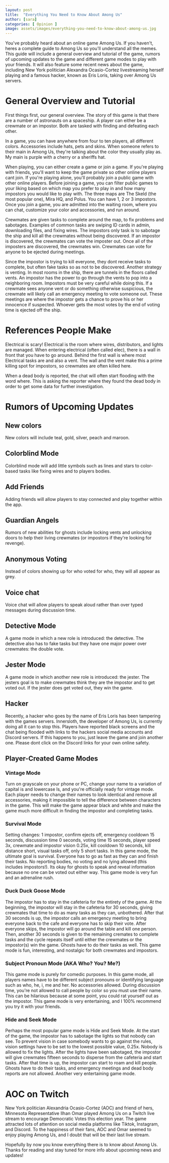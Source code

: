 ```yaml
---
layout: post
title:  "Everything You Need to Know About Among Us"
author: [sara]
categories: [ Opinion ]
image: assets/images/everything-you-need-to-know-about-among-us.jpg
---
```


You've probably heard about an online game Among Us. If you haven't, heres a complete guide to Among Us so you'll understand all the memes. This guide will include a general overview and tutorial of the game, rumors of upcoming updates to the game and different game modes to play with your friends. It will also feature some recent news about the game, including New York politician Alexandra Ocasio-Cortez livestreaming herself playing and a famous hacker, known as Eris Loris, taking over Among Us servers.

# General Overview and Tutorial

First things first, our general overview. The story of this game is that there are a number of astronauts on a spaceship. A player can either be a crewmate or an impostor. Both are tasked with finding and defeating each other.

In a game, you can have anywhere from four to ten players, all different colors. Accessories include hats, pets and skins. When someone refers to their main in Among Us, they're talking about the color they usually play as. My main is purple with a cherry or a sheriffs hat. 

When playing, you can either create a game or join a game. If you're playing with friends, you'll want to keep the game private so other online players cant join. If you're playing alone, you'll probably join a public game with other online players. Before joining a game, you can filter public games to your liking based on which map you prefer to play in and how many impostors you would like to play with. The three maps are The Skeld (the most popular one), Mira HQ, and Polus. You can have 1, 2 or 3 impostors. Once you join a game, you are admitted into the waiting room, where you can chat, customize your color and accessories, and run around. 

Crewmates are given tasks to complete around the map, to fix problems and sabotages. Examples of common tasks are swiping ID cards in admin, downloading files, and fixing wires. The impostors only task is to sabotage the ship and kill all the crewmates without being discovered. If an impostor is discovered, the crewmates can vote the imposter out. Once all of the imposters are discovered, the crewmates win. Crewmates can vote for anyone to be ejected during meetings. 

Since the impostor is trying to kill everyone, they dont receive tasks to complete, but often fake tasks so as not to be discovered. Another strategy is venting. In most rooms in the ship, there are tunnels in the floors called vents. An impostor has the power to go through the vents to pop into a neighboring room. Impostors must be very careful while doing this. If a crewmate sees anyone vent or do something otherwise suspicious, the crewmate will likely call an emergency meeting to vote someone out. These meetings are where the impostor gets a chance to prove his or her innocence if suspected. Whoever gets the most votes by the end of voting time is ejected off the ship. 

# References People Make

Electrical is scary! Electrical is the room where wires, distributors, and lights are managed. When entering electrical (often called elec), there is a wall in front that you have to go around. Behind the first wall is where most Electrical tasks are and also a vent. The wall and the vent make this a prime killing spot for impostors, so crewmates are often killed here.

When a dead body is reported, the chat will often start flooding with the word where. This is asking the reporter where they found the dead body in order to get some data for further investigation. 

# Rumors of Upcoming Updates

## New colors

New colors will include teal, gold, silver, peach and maroon.

## Colorblind Mode

Colorblind mode will add little symbols such as lines and stars to color-based tasks like fixing wires and to players bodies.

## Add Friends

Adding friends will allow players to stay connected and play together within the app.

## Guardian Angels

Rumors of new abilities for ghosts include locking vents and unlocking doors to help their living crewmates (or impostors if they're looking for revenge).

## Anonymous Voting

Instead of colors showing up for who voted for who, they will all appear as grey.

## Voice chat

Voice chat will allow players to speak aloud rather than over typed messages during discussion time.

## Detective Mode

A game mode in which a new role is introduced: the detective. The detective also has to fake tasks but they have one major power over crewmates: the double vote.

## Jester Mode

A game mode in which another new role is introduced: the jester. The jesters goal is to make crewmates think they are the impostor and to get voted out. If the jester does get voted out, they win the game. 

## Hacker

Recently, a hacker who goes by the name of Eris Loris has been tampering with the games servers. Innersloth, the developer of Among Us, is currently doing all it can to stop this. Players have reported black screens and the chat being flooded with links to the hackers social media accounts and Discord servers. If this happens to you, just leave the game and join another one. Please dont click on the Discord links for your own online safety.

## Player-Created Game Modes

### Vintage Mode

Turn on grayscale on your phone or PC, change your name to a variation of capital is and lowercase ls, and you're officially ready for vintage mode. Each player needs to change their names to look identical and remove all accessories, making it impossible to tell the difference between characters in the game. This will make the game appear black and white and make the game much more difficult in finding the impostor and completing tasks.


### Survival  Mode

Setting changes: 1 impostor, confirm ejects off, emergency cooldown 15 seconds, discussion time 0 seconds, voting time 15 seconds, player speed 3x, crewmate and impostor vision 0.25x, kill cooldown 10 seconds, kill distance short, visual tasks off, only 5 short tasks. In this game mode, the ultimate goal is survival. Everyone has to go as fast as they can and finish their tasks. No reporting bodies, no voting and no lying allowed (this includes impostors!). Its okay for ghosts to speak and reveal information because no one can be voted out either way. This game mode is very fun and an adrenaline rush.

### Duck Duck Goose Mode

The impostor has to stay in the cafeteria for the entirety of the game. At the beginning, the impostor will stay in the cafeteria for 30 seconds, giving crewmates that time to do as many tasks as they can, unbothered. After that 30 seconds is up, the impostor calls an emergency meeting to bring everyone back to the cafe and everyone has to skip their vote. After everyone skips, the impostor will go around the table and kill one person. Then, another 30 seconds is given to the remaining cremates to complete tasks and the cycle repeats itself until either the crewmates or the impostor(s) win the game. Ghosts have to do their tasks as well. This game mode is fun, interesting, and nostalgic for both crewmates and impostors.




### Subject Pronoun Mode (AKA Who? You? Me?)

This game mode is purely for comedic purposes. In this game mode, all players names have to be different subject pronouns or identifying language such as who, he, i, me and her. No accessories allowed. During discussion time, you're not allowed to call people by color so you must use their name. This can be hilarious because at some point, you could rat yourself out as the impostor. This game mode is very entertaining, and I 100% recommend you try it with your friends.

### Hide and Seek Mode

Perhaps the most popular game mode is Hide and Seek Mode. At the start of the game, the impostor has to sabotage the lights so that nobody can see. To prevent vision in case somebody wants to go against the rules, vision settings have to be set to the lowest possible value, 0.25x. Nobody is allowed to fix the lights. After the lights have been sabotaged, the impostor will give crewmates fifteen seconds to disperse from the cafeteria and start tasks. After that time is up, the impostor can start to roam and kill people. Ghosts have to do their tasks, and emergency meetings and dead body reports are not allowed. Another very entertaining game mode.


# AOC on Twitch

New York politician Alexandria Ocasio-Cortez (AOC) and friend of hers, Minnesota Representative Ilhan Omar played Among Us on a Twitch live stream to encourage Democratic Votes this election year. The game attracted lots of attention on social media platforms like Tiktok, Instagram, and Discord. To the happiness of their fans, AOC and Omar seemed to enjoy playing Among Us, and I doubt that will be their last live stream. 


Hopefully by now you know everything there is to know about Among Us. Thanks for reading and stay tuned for more info about upcoming news and updates!


